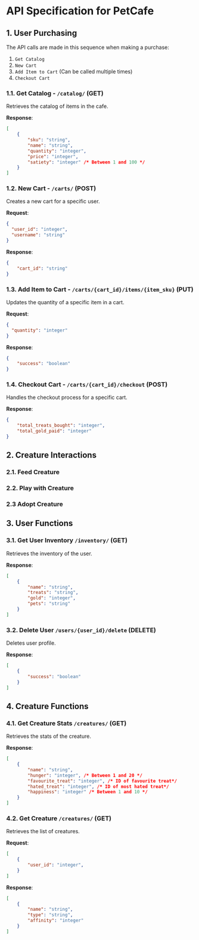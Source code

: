 # API Specification for PetCafe

## 1. User Purchasing

The API calls are made in this sequence when making a purchase:
1. `Get Catalog`
2. `New Cart`
3. `Add Item to Cart` (Can be called multiple times)
4. `Checkout Cart`

### 1.1. Get Catalog - `/catalog/` (GET)

Retrieves the catalog of items in the cafe.

**Response**:

```json
[
    {
        "sku": "string",
        "name": "string",
        "quantity": "integer",
        "price": "integer", 
        "satiety": "integer" /* Between 1 and 100 */
    }
]
```

### 1.2. New Cart - `/carts/` (POST)

Creates a new cart for a specific user.

**Request**:

```json
{
  "user_id": "integer",
  "username": "string"
}
```

**Response**:

```json
{
    "cart_id": "string" 
}
``` 

### 1.3. Add Item to Cart - `/carts/{cart_id}/items/{item_sku}` (PUT)

Updates the quantity of a specific item in a cart. 

**Request**:

```json
{
  "quantity": "integer"
}
```

**Response**:

```json
{
    "success": "boolean"
}
```

### 1.4. Checkout Cart - `/carts/{cart_id}/checkout` (POST)

Handles the checkout process for a specific cart.

**Response**:

```json
{
    "total_treats_bought": "integer",
    "total_gold_paid": "integer"
}
```

## 2. Creature Interactions

### 2.1. Feed Creature

### 2.2. Play with Creature

### 2.3 Adopt Creature


## 3. User Functions

### 3.1. Get User Inventory `/inventory/` (GET)

Retrieves the inventory of the user.

**Response**:

```json
[
    {
        "name": "string",
        "treats": "string",
        "gold": "integer", 
        "pets": "string"
    }
]
```


### 3.2. Delete User  `/users/{user_id}/delete` (DELETE)

Deletes user profile.

**Response**:

```json
[
    {
        "success": "boolean"
    }
]
```


## 4. Creature Functions

### 4.1. Get Creature Stats `/creatures/` (GET)

Retrieves the stats of the creature.

**Response**:

```json
[
    {
        "name": "string",
        "hunger": "integer", /* Between 1 and 20 */
        "favourite_treat": "integer", /* ID of favourite treat*/
        "hated_treat": "integer", /* ID of most hated treat*/
        "happiness": "integer" /* Between 1 and 10 */
    }
]
```

### 4.2. Get Creature `/creatures/` (GET)

Retrieves the list of creatures.

**Request**:

```json
[
    {
        "user_id": "integer",
    }
]
```

**Response**:

```json
[
    {
        "name": "string",
        "type": "string",
        "affinity": "integer"
    }
]
```